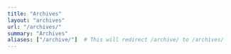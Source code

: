 ```yaml
---
title: "Archives"
layout: "archives"
url: "/archives/"
summary: "Archives"
aliases: ["/archive/"]  # This will redirect /archive/ to /archives/
---
```



